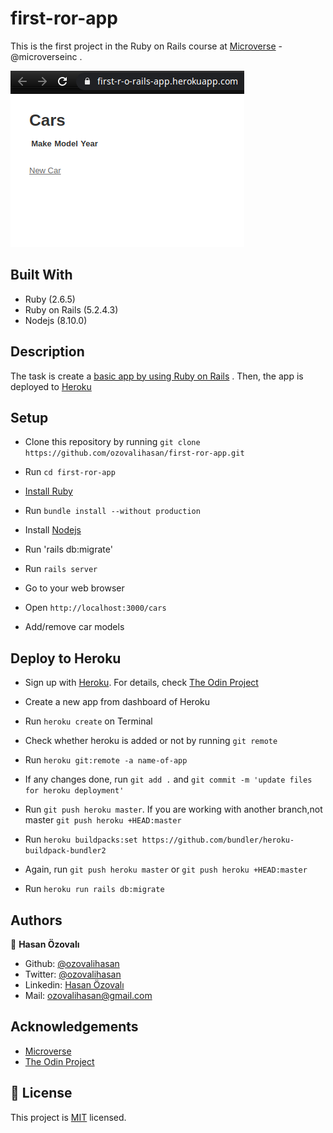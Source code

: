 # first-ror-app

This is the first project in the Ruby on Rails course at [Microverse](https://www.microverse.org/) - @microverseinc .

![screenshot-first-ror-app](screenshot.png)

## Built With

- Ruby (2.6.5)
- Ruby on Rails (5.2.4.3)
- Nodejs (8.10.0)

## Description

The task is create a [basic app by using Ruby on Rails](https://www.theodinproject.com/courses/ruby-on-rails/lessons/your-first-rails-application-ruby-on-rails) . Then, the app is deployed to [Heroku](https://www.heroku.com/)

## Setup

- Clone this repository by running `git clone https://github.com/ozovalihasan/first-ror-app.git`

- Run `cd first-ror-app`

- [Install Ruby](https://www.theodinproject.com/courses/ruby-programming/lessons/installing-ruby-ruby-programming)

- Run `bundle install --without production`

- Install [Nodejs](https://nodejs.org/en/download/)

- Run 'rails db:migrate'

- Run `rails server`

- Go to your web browser

- Open `http://localhost:3000/cars`

- Add/remove car models

## Deploy to Heroku

- Sign up with [Heroku](https://www.heroku.com/). For details, check [The Odin Project](https://www.theodinproject.com/courses/ruby-on-rails/lessons/preparing-for-deployment)

- Create a new app from dashboard of Heroku

- Run `heroku create` on Terminal

- Check whether heroku is added or not by running `git remote`

- Run `heroku git:remote -a name-of-app`

- If any changes done, run `git add .` and `git commit -m 'update files for heroku deployment'`

- Run `git push heroku master`. If you are working with another branch,not master `git push heroku +HEAD:master`

- Run `heroku buildpacks:set https://github.com/bundler/heroku-buildpack-bundler2`

- Again, run `git push heroku master` or `git push heroku +HEAD:master`

- Run `heroku run rails db:migrate`

## Authors

👤 **Hasan Özovalı**

- Github: [@ozovalihasan](https://github.com/ozovalihasan)
- Twitter: [@ozovalihasan](https://twitter.com/ozovalihasan)
- Linkedin: [Hasan Özovalı](https://www.linkedin.com/in/hasan-ozovali/)
- Mail: [ozovalihasan@gmail.com](ozovalihasan@gmail.com)

## Acknowledgements

- [Microverse](https://www.microverse.org/)
- [The Odin Project](https://www.theodinproject.com/)

## 📝 License

This project is [MIT](https://opensource.org/licenses/MIT) licensed.
